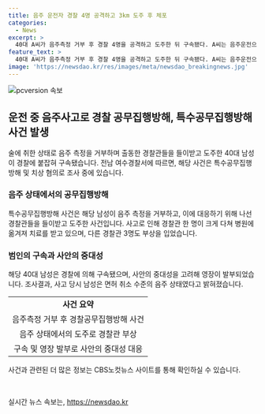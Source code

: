 ```yaml
---
title: 음주 운전자 경찰 4명 공격하고 3km 도주 후 체포
categories:
  - News
excerpt: >
  40대 A씨가 음주측정 거부 후 경찰 4명을 공격하고 도주한 뒤 구속됐다. A씨는 음주운전으로 3km 도주 중 상가를 들이받아 경찰관 한 명이 다쳤으며, 다른 경찰관 3명도 부상을 입었다. A씨는 현행범으로 체포되고 영장이 발부됐으며, 경찰관의 중상으로 사안이 중대하게 다뤄지고 있다.
feature_text: >
  40대 A씨가 음주측정 거부 후 경찰 4명을 공격하고 도주한 뒤 구속됐다. A씨는 음주운전으로 3km 도주 중 상가를 들이받아 경찰관 한 명이 다쳤으며, 다른 경찰관 3명도 부상을 입었다. A씨는 현행범으로 체포되고 영장이 발부됐으며, 경찰관의 중상으로 사안이 중대하게 다뤄지고 있다.
image: 'https://newsdao.kr/res/images/meta/newsdao_breakingnews.jpg'
---
```


<p><img src="https://newsdao.kr/res/images/meta/newsdao_breakingnews.jpg" alt="pcversion 속보" /></p>

<h2 data-ke-size="size26">운전 중 음주사고로 경찰 공무집행방해, 특수공무집행방해 사건 발생</h2>

<p data-ke-size="size16">술에 취한 상태로 음주 측정을 거부하며 출동한 경찰관들을 들이받고 도주한 40대 남성이 경찰에 붙잡혀 구속됐습니다. 전남 여수경찰서에 따르면, 해당 사건은 특수공무집행방해 및 치상 혐의로 조사 중에 있습니다.</p>

<h3>음주 상태에서의 공무집행방해</h3>

<p data-ke-size="size16">특수공무집행방해 사건은 해당 남성이 음주 측정을 거부하고, 이에 대응하기 위해 나선 경찰관들을 들이받고 도주한 사건입니다. 사고로 인해 경찰관 한 명이 크게 다쳐 병원에 옮겨져 치료를 받고 있으며, 다른 경찰관 3명도 부상을 입었습니다.</p>

<h3>범인의 구속과 사안의 중대성</h3>

<p data-ke-size="size16">해당 40대 남성은 경찰에 의해 구속됐으며, 사안의 중대성을 고려해 영장이 발부되었습니다. 조사결과, 사고 당시 남성은 면허 취소 수준의 음주 상태였다고 밝혀졌습니다.</p>

<table>
    <tr>
        <td style="text-align: center; height: 17px;"><b>사건 요약</b></td>
    </tr>
    <tr>
        <td style="text-align: center; height: 17px;">음주측정 거부 후 경찰공무집행방해 사건</td>
    </tr>
    <tr>
        <td style="text-align: center; height: 17px;">음주 상태에서의 도주로 경찰관 부상</td>
    </tr>
    <tr>
        <td style="text-align: center; height: 17px;">구속 및 영장 발부로 사안의 중대성 대응</td>
    </tr>
</table>

<p data-ke-size="size16">사건과 관련된 더 많은 정보는 CBS노컷뉴스 사이트를 통해 확인하실 수 있습니다.</p>

<p data-ke-size="size16">&nbsp;</p>
실시간 뉴스 속보는, <a href="https://newsdao.kr" rel="dofollow">https://newsdao.kr</a>


